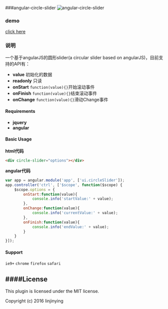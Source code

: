 ###angular-circle-slider
![angular-circle-slider](https://github.com/linjinying/angular-components/blob/master/angular-circle-slider/screenshot.png)  

### demo
[click here](http://www.w3cin.com/demo/angular-components/angular-circle-slider/)

### 说明
一个基于angularJS的圆形slider(a circular slider based on angularJS)，目前支持的API有： 
- **value**  初始化的数据
- **readonly** 只读
- **onStart** `function(value){}`开始滚动事件
- **onFinish** `function(value){}`结束滚动事件
- **onChange** `function(value){}`滑动Change事件

#### Requirements
- **jquery**
- **angular**

#### Basic Usage

**html代码** 
```html
<div circle-slider="options"></div>
```
**angular代码**  
```javascript
var app = angular.module('app', ['ui.circleSlider']);
app.controller('ctrl', ['$scope', function($scope) {
    $scope.options = {
        onStart:function(value){
            console.info('startValue:' + value);
        },
        onChange:function(value){
            console.info('currentValue:' + value);
        },
        onFinish:function(value){
            console.info('endValue:' + value);
        }
    }
}]);
```
#### Support
`ie9+`  `chrome` `firefox` `safari`

####License
--------
This plugin is licensed under the MIT license.

Copyright (c) 2016 linjinying